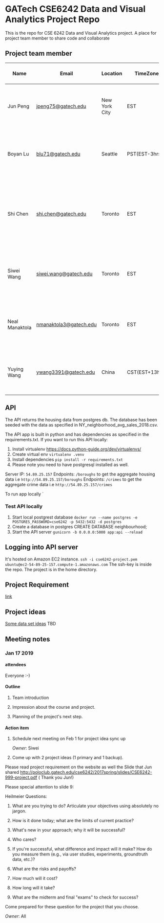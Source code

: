 # GATech CSE6242 Data and Visual Analytics Project Repo

This is the repo for CSE 6242 Data and Visual Analytics project. A place for project team member to share code and collaborate


## Project team member
| Name | Email | Location | TimeZone |Available Time (EST)|
|----|----|---|---|---|
| Jun Peng | jpeng75@gatech.edu | New York City|EST| Weekday 9p.m. - 11:30 p.m. Weekend 9 a.m - 1 p.m |
| Boyan Lu | blu71@gatech.edu |Seattle|PST(EST-3hrs)|Weekday 10p.m. - 2 a.m. Sat 6 p.m. - 2 a.m. Sunday 1 p.m. - 2 a.m.|
| Shi Chen| shi.chen@gatech.edu |Toronto|EST|Weekday 9p.m. - 12 a.m. Sat 1 p.m. - 4 p.m.,9p.m. - 12 a.m. Sunday 8 a.m. - 12 p.m.,9p.m. - 12 a.m.|
| Siwei Wang| siwei.wang@gatech.edu |Toronto|EST|Weekday 9p.m. - 12 a.m. Sat 1 p.m. - 12 a.m. Sunday 10 a.m. - 11 p.m.|
| Neal Manaktola| nmanaktola3@gatech.edu |Toronto|EST|Weekday 7p.m. - 10 p.m. Sat 1 p.m. - 10 p.m. Sunday 1 p.m. - 10 p.m.|
| Yuying Wang| ywang3391@gatech.edu  |China|CST(EST+13hrs)|Weekday and weekends 9a.m. - 11a.m; 9p.m. - 12a.m|

## API

The API returns the housing data from postgres db. The database has been seeded with the data as specified in NY_neighborhood_avg_sales_2018.csv.

The API app is built in python and has dependencies as specified in the requirements.txt.
If you want to run this API locally:

1. Install virtualenv https://docs.python-guide.org/dev/virtualenvs/
2. Create virtual env `virtualenv .venv`
3. Install dependencies `pip install -r requirements.txt`
4. Please note you need to have postgresql installed as well.

Server IP: `54.89.25.157`
Endpoints: `/boroughs` to get the aggregate housing data i.e `http://54.89.25.157/boroughs`
Endpoints: `/crimes` to get the aggregate crime data i.e `http://54.89.25.157/crimes`

To run app locally `

### Test API locally

1. Start local postgrest database `docker run --name postgres -e POSTGRES_PASSWORD=cse6242 -p 5432:5432 -d postgres`
1. Create a database in postgres CREATE DATABASE neighbourhood;
1. Start the API server `gunicorn -b 0.0.0.0:5000 app:api --reload`

## Logging into API server

It's hosted on Amazon EC2 instance.
`ssh -i cse6242-project.pem ubuntu@ec2-54-89-25-157.compute-1.amazonaws.com`
The ssh-key is inside the repo. The project is in the home directory.

## Project Requirement
[link](https://docs.google.com/document/d/e/2PACX-1vTc_2yqk8QfK-SkdDPxJVJcM31kogiVFsZKOuJ2qHHnRn5aaA4r74u-gErMTsE8jGVoYeVB83MtjFTN/pub)


## Project ideas
[Some data set ideas](https://poloclub.github.io/cse6242-2019spring-online/#datasets)
TBD

## Meeting notes

### Jan 17 2019

#### attendees

Everyone :-)

#### Outline

1. Team introduction

1. Impression about the course and project.

1. Planning of the project's next step.

#### Action item

1. Schedule next meeting on Feb 1 for project idea sync up

    *Owner*: Siwei

2. Come up with 2 project ideas (1 primary and 1 backup).

Please read project requirement on the website as well the Slide that Jun shared http://poloclub.gatech.edu/cse6242/2017spring/slides/CSE6242-999-project.pdf ( Thank you Jun!)

Please special attention to slide 9:

Heilmeier Questions:

1. What are you trying to do? Articulate your objectives using absolutely no jargon.

2. How is it done today; what are the limits of current practice?

3. What's new in your approach; why it will be successful?

4. Who cares?

5. If you're successful, what difference and impact will it make? How do you measure them (e.g., via user studies, experiments, groundtruth data, etc.)?

6. What are the risks and payoffs?

7. How much will it cost?

8. How long will it take?

9. What are the midterm and final "exams" to check for success?

Come prepared for these question for the project that you choose.

*Owner*: All
